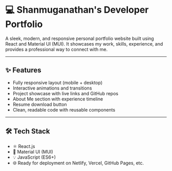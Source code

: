 # 💻 Shanmuganathan's Developer Portfolio

A sleek, modern, and responsive personal portfolio website built using React and Material UI (MUI). It showcases my work, skills, experience, and provides a professional way to connect with me.

---

## ✨ Features

- Fully responsive layout (mobile + desktop)
- Interactive animations and transitions
- Project showcase with live links and GitHub repos
- About Me section with experience timeline
- Resume download button
- Clean, readable code with reusable components

---

## 🛠️ Tech Stack

- ⚛️ React.js
- 🎨 Material UI (MUI)
- 💡 JavaScript (ES6+)
- 🌐 Ready for deployment on Netlify, Vercel, GitHub Pages, etc.
